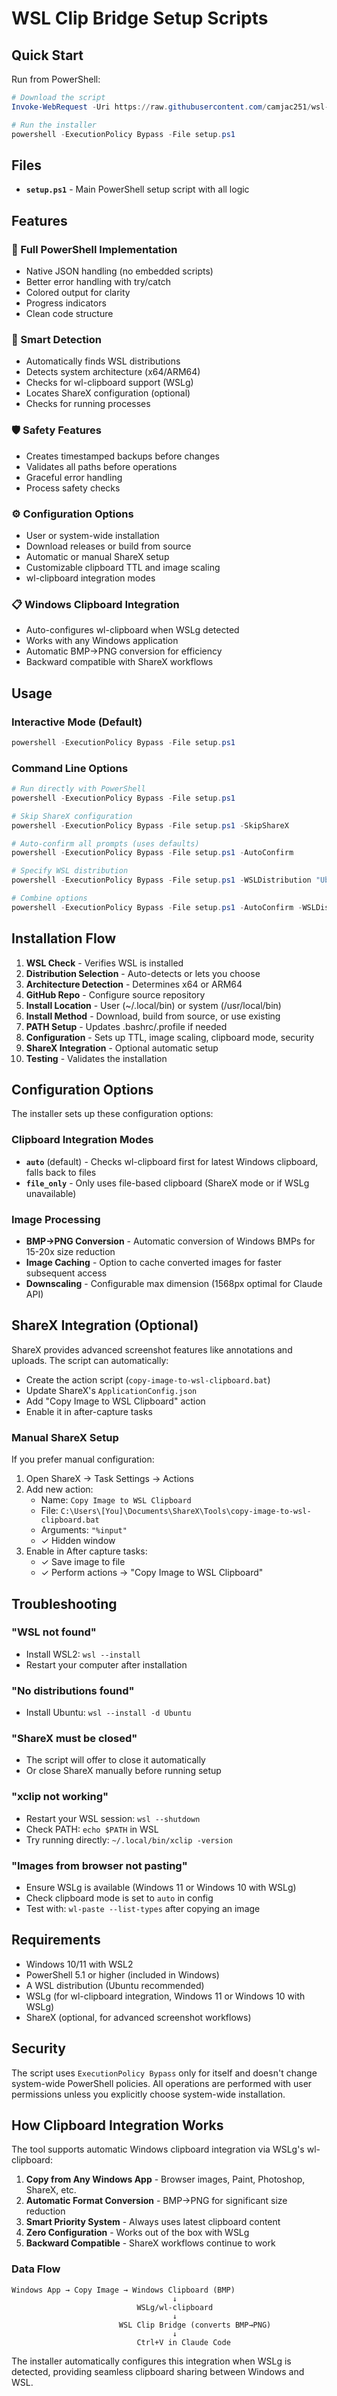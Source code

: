 # WSL Clip Bridge Setup Scripts

## Quick Start

Run from PowerShell:

```powershell
# Download the script
Invoke-WebRequest -Uri https://raw.githubusercontent.com/camjac251/wsl-clip-bridge/main/scripts/setup.ps1 -OutFile setup.ps1

# Run the installer
powershell -ExecutionPolicy Bypass -File setup.ps1
```

## Files

- **`setup.ps1`** - Main PowerShell setup script with all logic

## Features

### 🚀 Full PowerShell Implementation
- Native JSON handling (no embedded scripts)
- Better error handling with try/catch
- Colored output for clarity
- Progress indicators
- Clean code structure

### 🎯 Smart Detection
- Automatically finds WSL distributions
- Detects system architecture (x64/ARM64)
- Checks for wl-clipboard support (WSLg)
- Locates ShareX configuration (optional)
- Checks for running processes

### 🛡️ Safety Features
- Creates timestamped backups before changes
- Validates all paths before operations
- Graceful error handling
- Process safety checks

### ⚙️ Configuration Options
- User or system-wide installation
- Download releases or build from source
- Automatic or manual ShareX setup
- Customizable clipboard TTL and image scaling
- wl-clipboard integration modes

### 📋 Windows Clipboard Integration
- Auto-configures wl-clipboard when WSLg detected
- Works with any Windows application
- Automatic BMP→PNG conversion for efficiency
- Backward compatible with ShareX workflows

## Usage

### Interactive Mode (Default)
```powershell
powershell -ExecutionPolicy Bypass -File setup.ps1
```

### Command Line Options
```powershell
# Run directly with PowerShell
powershell -ExecutionPolicy Bypass -File setup.ps1

# Skip ShareX configuration
powershell -ExecutionPolicy Bypass -File setup.ps1 -SkipShareX

# Auto-confirm all prompts (uses defaults)
powershell -ExecutionPolicy Bypass -File setup.ps1 -AutoConfirm

# Specify WSL distribution
powershell -ExecutionPolicy Bypass -File setup.ps1 -WSLDistribution "Ubuntu"

# Combine options
powershell -ExecutionPolicy Bypass -File setup.ps1 -AutoConfirm -WSLDistribution "Ubuntu"
```

## Installation Flow

1. **WSL Check** - Verifies WSL is installed
2. **Distribution Selection** - Auto-detects or lets you choose
3. **Architecture Detection** - Determines x64 or ARM64
4. **GitHub Repo** - Configure source repository
5. **Install Location** - User (~/.local/bin) or system (/usr/local/bin)
6. **Install Method** - Download, build from source, or use existing
7. **PATH Setup** - Updates .bashrc/.profile if needed
8. **Configuration** - Sets up TTL, image scaling, clipboard mode, security
9. **ShareX Integration** - Optional automatic setup
10. **Testing** - Validates the installation

## Configuration Options

The installer sets up these configuration options:

### Clipboard Integration Modes
- **`auto`** (default) - Checks wl-clipboard first for latest Windows clipboard, falls back to files
- **`file_only`** - Only uses file-based clipboard (ShareX mode or if WSLg unavailable)

### Image Processing
- **BMP→PNG Conversion** - Automatic conversion of Windows BMPs for 15-20x size reduction
- **Image Caching** - Option to cache converted images for faster subsequent access
- **Downscaling** - Configurable max dimension (1568px optimal for Claude API)

## ShareX Integration (Optional)

ShareX provides advanced screenshot features like annotations and uploads. The script can automatically:
- Create the action script (`copy-image-to-wsl-clipboard.bat`)
- Update ShareX's `ApplicationConfig.json`
- Add "Copy Image to WSL Clipboard" action
- Enable it in after-capture tasks

### Manual ShareX Setup

If you prefer manual configuration:
1. Open ShareX → Task Settings → Actions
2. Add new action:
   - Name: `Copy Image to WSL Clipboard`
   - File: `C:\Users\[You]\Documents\ShareX\Tools\copy-image-to-wsl-clipboard.bat`
   - Arguments: `"%input"`
   - ✓ Hidden window
3. Enable in After capture tasks:
   - ✓ Save image to file
   - ✓ Perform actions → "Copy Image to WSL Clipboard"

## Troubleshooting

### "WSL not found"
- Install WSL2: `wsl --install`
- Restart your computer after installation

### "No distributions found"
- Install Ubuntu: `wsl --install -d Ubuntu`

### "ShareX must be closed"
- The script will offer to close it automatically
- Or close ShareX manually before running setup

### "xclip not working"
- Restart your WSL session: `wsl --shutdown`
- Check PATH: `echo $PATH` in WSL
- Try running directly: `~/.local/bin/xclip -version`

### "Images from browser not pasting"
- Ensure WSLg is available (Windows 11 or Windows 10 with WSLg)
- Check clipboard mode is set to `auto` in config
- Test with: `wl-paste --list-types` after copying an image

## Requirements

- Windows 10/11 with WSL2
- PowerShell 5.1 or higher (included in Windows)
- A WSL distribution (Ubuntu recommended)
- WSLg (for wl-clipboard integration, Windows 11 or Windows 10 with WSLg)
- ShareX (optional, for advanced screenshot workflows)

## Security

The script uses `ExecutionPolicy Bypass` only for itself and doesn't change system-wide PowerShell policies. All operations are performed with user permissions unless you explicitly choose system-wide installation.

## How Clipboard Integration Works

The tool supports automatic Windows clipboard integration via WSLg's wl-clipboard:

1. **Copy from Any Windows App** - Browser images, Paint, Photoshop, ShareX, etc.
2. **Automatic Format Conversion** - BMP→PNG for significant size reduction
3. **Smart Priority System** - Always uses latest clipboard content
4. **Zero Configuration** - Works out of the box with WSLg
5. **Backward Compatible** - ShareX workflows continue to work

### Data Flow
```
Windows App → Copy Image → Windows Clipboard (BMP)
                                    ↓
                            WSLg/wl-clipboard
                                    ↓
                        WSL Clip Bridge (converts BMP→PNG)
                                    ↓
                            Ctrl+V in Claude Code
```

The installer automatically configures this integration when WSLg is detected, providing seamless clipboard sharing between Windows and WSL.
